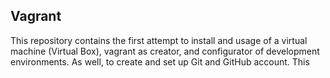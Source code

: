 ## Vagrant
This repository contains the first attempt to install and usage of a virtual machine (Virtual Box), vagrant as creator, and configurator of development environments. As well, to create and set up Git and GitHub account. This 


<!--stackedit_data:
eyJoaXN0b3J5IjpbOTI1NDYxMTEyLDEzNzEzMDEyODldfQ==
-->